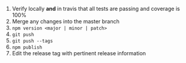 1. Verify locally **and** in travis that all tests are passing and coverage is 100%
1. Merge any changes into the master branch
1. `npm version <major | minor | patch>`
1. `git push`
1. `git push --tags`
1. `npm publish`
1. Edit the release tag with pertinent release information
